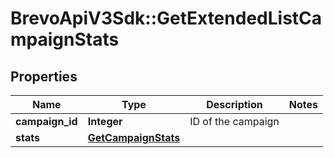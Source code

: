 # BrevoApiV3Sdk::GetExtendedListCampaignStats

## Properties
Name | Type | Description | Notes
------------ | ------------- | ------------- | -------------
**campaign_id** | **Integer** | ID of the campaign | 
**stats** | [**GetCampaignStats**](GetCampaignStats.md) |  | 


